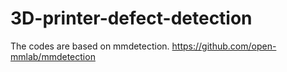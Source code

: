 # 3D-printer-defect-detection
The codes are based on mmdetection.
https://github.com/open-mmlab/mmdetection
